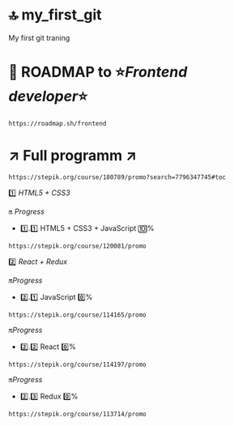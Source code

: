 # :top: my_first_git

My first git traning

# :rocket: ROADMAP to :star:***Frontend developer***:star:

```
https://roadmap.sh/frontend
```

# :arrow_upper_right: Full programm :arrow_upper_right:
```
https://stepik.org/course/180789/promo?search=7796347745#toc
```

:one: *HTML5 + CSS3* 

:on: *Progress*
* :one:.:one: HTML5 + CSS3 + JavaScript :keycap_ten:%

```
https://stepik.org/course/120081/promo
```

:two: *React + Redux*

:on:*Progress*
* :two:.:one: JavaScript :zero:%
```
https://stepik.org/course/114165/promo
```

:on:*Progress*
* :two:.:two: React :zero:%
```
https://stepik.org/course/114197/promo
```

:on:*Progress*
* :two:.:three: Redux :zero:%
```
https://stepik.org/course/113714/promo
```